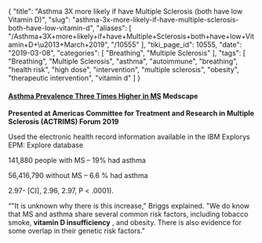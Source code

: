 {
    "title": "Asthma 3X more likely if have Multiple Sclerosis (both have low Vitamin D)",
    "slug": "asthma-3x-more-likely-if-have-multiple-sclerosis-both-have-low-vitamin-d",
    "aliases": [
        "/Asthma+3X+more+likely+if+have+Multiple+Sclerosis+both+have+low+Vitamin+D+\u2013+March+2019",
        "/10555"
    ],
    "tiki_page_id": 10555,
    "date": "2019-03-08",
    "categories": [
        "Breathing",
        "Multiple Sclerosis"
    ],
    "tags": [
        "Breathing",
        "Multiple Sclerosis",
        "asthma",
        "autoimmune",
        "breathing",
        "health risk",
        "high dose",
        "intervention",
        "multiple sclerosis",
        "obesity",
        "therapeutic intervention",
        "vitamin d"
    ]
}


#### [Asthma Prevalence Three Times Higher in MS](https://www.medscape.com/viewarticle/910031?src=rsshttp://www.medscape.com/viewarticle/910031?src=rss) Medscape

 **Presented at Americas Committee for Treatment and Research in Multiple Sclerosis (ACTRIMS) Forum 2019** 

Used the electronic health record information available in the IBM Explorys EPM: Explore database

141,880 people with MS – 19% had asthma

56,416,790 without MS – 6.6 % had asthma

2.97- <span>[CI]</span>, 2.96, 2.97, P < .0001).

“"It is unknown why there is this increase," Briggs explained. "We do know that MS and asthma share several common risk factors, including tobacco smoke,  **vitamin D insufficiency** , and obesity. There is also evidence for some overlap in their genetic risk factors."